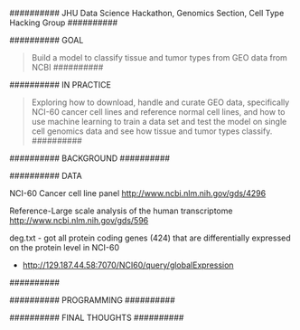 ##########
JHU Data Science Hackathon, Genomics Section, Cell Type Hacking Group
##########

##########
GOAL

>Build a model to classify tissue and tumor types from GEO data from NCBI 
##########

##########
IN PRACTICE

>Exploring how to download, handle and curate GEO data, specifically NCI-60 cancer cell lines and reference normal cell lines, and how to use machine learning to train a data set and test the model on single cell genomics data and see how tissue and tumor types classify.
##########

##########
BACKGROUND
##########

##########
DATA

NCI-60 Cancer cell line panel http://www.ncbi.nlm.nih.gov/gds/4296

Reference-Large scale analysis of the human transcriptome http://www.ncbi.nlm.nih.gov/gds/596

deg.txt - got all protein coding genes (424) that are differentially expressed on the protein level in NCI-60
- http://129.187.44.58:7070/NCI60/query/globalExpression

##########

##########
PROGRAMMING
##########

##########
FINAL THOUGHTS
##########
